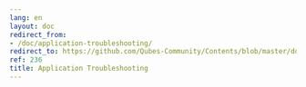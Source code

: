 ```yaml
---
lang: en
layout: doc
redirect_from:
- /doc/application-troubleshooting/
redirect_to: https://github.com/Qubes-Community/Contents/blob/master/docs/troubleshooting/application-troubleshooting.md
ref: 236
title: Application Troubleshooting
---
```

